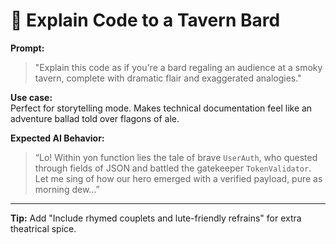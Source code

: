 # 🎻 Explain Code to a Tavern Bard

**Prompt:**

> "Explain this code as if you're a bard regaling an audience at a smoky tavern, complete with dramatic flair and exaggerated analogies."

**Use case:**  
Perfect for storytelling mode. Makes technical documentation feel like an adventure ballad told over flagons of ale.

**Expected AI Behavior:**

> “Lo! Within yon function lies the tale of brave `UserAuth`, who quested through fields of JSON and battled the gatekeeper `TokenValidator`. Let me sing of how our hero emerged with a verified payload, pure as morning dew…”

---

**Tip:** Add "Include rhymed couplets and lute-friendly refrains" for extra theatrical spice.
